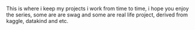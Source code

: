 This is where i keep my projects i work from time to time, i hope you enjoy the series, some are are swag and some are real life project, derived from kaggle, datakind and etc.
